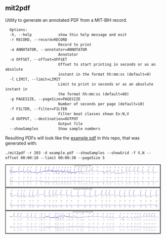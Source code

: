 ## mit2pdf

Utility to generate an annotated PDF from a MIT-BIH record.


      Options:
      -h, --help            show this help message and exit
      -r RECORD, --record=RECORD
                            Record to print
      -a ANNOTATOR, --annotator=ANNOTATOR
                            Annotator
      -o OFFSET, --offset=OFFSET
                            Offset to start printing in seconds or as an absolute
                            instant in the format hh:mm:ss (default=0)
      -l LIMIT, --limit=LIMIT
                            Limit to print in seconds or as an absolute instant in
                            the format hh:mm:ss (default=60)
      -p PAGESIZE, --pageSize=PAGESIZE
                            Number of seconds per page (default=10)
      -f FILTER, --filter=FILTER
                            Filter beat classes shown Ex:N,V
      -d OUTPUT, --destination=OUTPUT
                            Output file
      --showSamples         Show sample numbers

 

Resulting PDFs will look like the [example pdf](example.pdf) in this repo, that was generated with:
 
      
    ./mit2pdf -r 203 -d example.pdf --showSamples --showGrid -f V,N --offset 00:00:10 --limit 00:00:30 --pageSize 5


![mit2pdf example](example.jpg)
